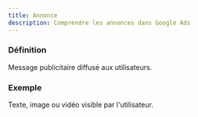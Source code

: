 ```yaml
---
title: Annonce
description: Comprendre les annonces dans Google Ads
---
```


### Définition
Message publicitaire diffusé aux utilisateurs.

### Exemple
Texte, image ou vidéo visible par l'utilisateur.